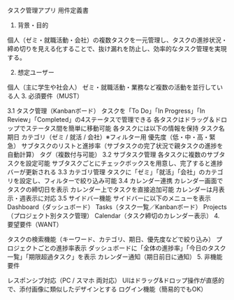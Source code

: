 タスク管理アプリ 用件定義書

1. 背景・目的

個人（ゼミ・就職活動・会社）の複数タスクを一元管理し、タスクの進捗状況・締め切りを見える化することで、抜け漏れを防止し、効率的なタスク管理を実現する。

2. 想定ユーザー

個人（主に学生や社会人）
ゼミ・就職活動・業務など複数の活動を並行している人
3. 必須要件（MUST）

3.1 タスク管理（Kanbanボード）
タスクを「To Do」「In Progress」「In Review」「Completed」の4ステータスで管理できる
各タスクはドラッグ＆ドロップでステータス間を簡単に移動可能
各タスクには以下の情報を保持
タスク名
期日
カテゴリ（ゼミ / 就活 / 会社）※フィルター用
優先度（低・中・高・緊急）
サブタスクのリストと進捗率（サブタスクの完了状況で親タスクの進捗を自動計算）
タグ（複数付与可能）
3.2 サブタスク管理
各タスクに複数のサブタスクを設定可能
サブタスクごとにチェックボックスを用意し、完了すると進捗バーが更新される
3.3 カテゴリ管理
タスクに「ゼミ」「就活」「会社」のカテゴリを設定し、フィルターで絞り込み可能
3.4 カレンダー連携
カレンダー画面でタスクの締切日を表示
カレンダー上でタスクを直接追加可能
カレンダーは月表示・週表示に対応
3.5 サイドバー機能
サイドバーに以下のメニューを表示
Dashboard（ダッシュボード）
Tasks（タスク一覧／Kanbanボード）
Projects（プロジェクト別タスク管理）
Calendar（タスク締切のカレンダー表示）
4. 要望要件（WANT）

タスクの検索機能（キーワード、カテゴリ、期日、優先度などで絞り込み）
プロジェクトごとの進捗率表示
ダッシュボードに「全体の進捗率」「今日のタスク一覧」「期限超過タスク」を表示
カレンダー通知（期日前日に通知）
5. 非機能要件

レスポンシブ対応（PC / スマホ 両対応）
UIはドラッグ&ドロップ操作が直感的で、添付画像に類似したデザインとする
ログイン機能（簡易的でもOK）
